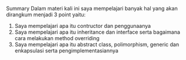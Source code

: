 Summary
Dalam materi kali ini saya mempelajari banyak hal yang akan dirangkum menjadi 3 point yaitu:
1. Saya mempelajari apa itu contructor dan penggunaanya 
2. Saya mempelajari apa itu inheritance dan interface serta bagaimana cara melakukan method overriding
3. Saya mempelajari apa itu abstract class, polimorphism, generic dan enkapsulasi serta pengimplementasiannya
